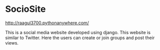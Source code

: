 # SocioSite

http://raagul3700.pythonanywhere.com/


This is a social media website developed using django.
This website is similar to Twitter.
Here the users can create or join groups and post their views.
